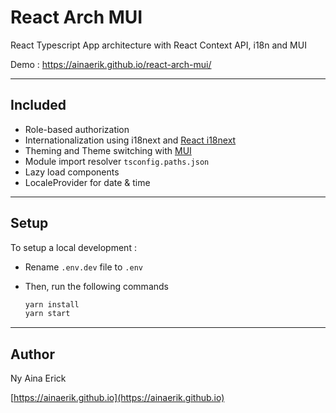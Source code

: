 # React Arch MUI

React Typescript App architecture with React Context API, i18n and MUI

Demo : https://ainaerik.github.io/react-arch-mui/

---

## Included

- Role-based authorization
- Internationalization using i18next and [React i18next](https://react.i18next.com/)
- Theming and Theme switching with [MUI](https://mui.com)
- Module import resolver `tsconfig.paths.json`
- Lazy load components
- LocaleProvider for date & time

---

## Setup

To setup a local development :

- Rename `.env.dev` file to `.env`

- Then, run the following commands

  ```sh
  yarn install
  yarn start
  ```

---

## Author

Ny Aina Erick

[https://ainaerik.github.io](https://ainaerik.github.io)
